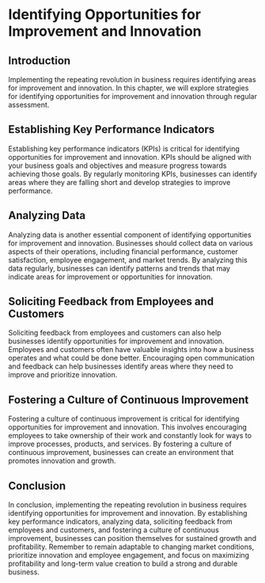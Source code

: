 Identifying Opportunities for Improvement and Innovation
==========================================================================================================

Introduction
------------

Implementing the repeating revolution in business requires identifying areas for improvement and innovation. In this chapter, we will explore strategies for identifying opportunities for improvement and innovation through regular assessment.

Establishing Key Performance Indicators
---------------------------------------

Establishing key performance indicators (KPIs) is critical for identifying opportunities for improvement and innovation. KPIs should be aligned with your business goals and objectives and measure progress towards achieving those goals. By regularly monitoring KPIs, businesses can identify areas where they are falling short and develop strategies to improve performance.

Analyzing Data
--------------

Analyzing data is another essential component of identifying opportunities for improvement and innovation. Businesses should collect data on various aspects of their operations, including financial performance, customer satisfaction, employee engagement, and market trends. By analyzing this data regularly, businesses can identify patterns and trends that may indicate areas for improvement or opportunities for innovation.

Soliciting Feedback from Employees and Customers
------------------------------------------------

Soliciting feedback from employees and customers can also help businesses identify opportunities for improvement and innovation. Employees and customers often have valuable insights into how a business operates and what could be done better. Encouraging open communication and feedback can help businesses identify areas where they need to improve and prioritize innovation.

Fostering a Culture of Continuous Improvement
---------------------------------------------

Fostering a culture of continuous improvement is critical for identifying opportunities for improvement and innovation. This involves encouraging employees to take ownership of their work and constantly look for ways to improve processes, products, and services. By fostering a culture of continuous improvement, businesses can create an environment that promotes innovation and growth.

Conclusion
----------

In conclusion, implementing the repeating revolution in business requires identifying opportunities for improvement and innovation. By establishing key performance indicators, analyzing data, soliciting feedback from employees and customers, and fostering a culture of continuous improvement, businesses can position themselves for sustained growth and profitability. Remember to remain adaptable to changing market conditions, prioritize innovation and employee engagement, and focus on maximizing profitability and long-term value creation to build a strong and durable business.
